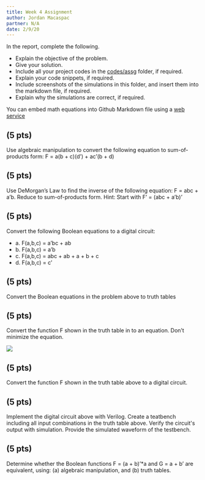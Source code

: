 ```yaml
---
title: Week 4 Assignment
author: Jordan Macaspac
partner: N/A
date: 2/9/20
---
```



In the report, complete the following.
- Explain the objective of the problem.
- Give your solution.
- Include all your project codes in the [codes/assg](../../codes/assg) folder,
  if required.
- Explain your code snippets, if required.
- Include screenshots of the simulations in this folder, and insert them into
  the markdown file, if required.
- Explain why the simulations are correct, if required.

You can embed math equations into Github Markdown file using a [web service](https://www.codecogs.com/latex/eqneditor.php)

## (5 pts)
Use algebraic manipulation to convert the following equation to sum-of-products form: F = a(b + c)(d’) + ac’(b + d)



## (5 pts)
 Use DeMorgan’s Law to find the inverse of the following equation: F = abc + a’b. Reduce to sum-of-products form. Hint: Start with F’ = (abc + a’b)’
 
 

## (5 pts)
Convert the following Boolean equations to a digital circuit:
- a. F(a,b,c) = a’bc + ab
- b. F(a,b,c) = a’b
- c. F(a,b,c) = abc + ab + a + b + c
- d. F(a,b,c) = c’

## (5 pts)
Convert the Boolean equations in the problem above to truth tables



## (5 pts)
Convert the function F shown in the truth table in to an equation. Don’t minimize the equation.

![](figures/problem_5.png)



## (5 pts)
Convert the function F shown in the truth table above to a digital circuit.



## (5 pts)
Implement the digital circuit above with Verilog. Create a teatbench including
all input combinations in the truth table above. Verify the circuit's output with
simulation. Provide the simulated waveform of the testbench.



## (5 pts)
Determine whether the Boolean functions F = (a + b)’*a and G = a + b’ are equivalent, using: (a) algebraic manipulation, and (b) truth tables.


